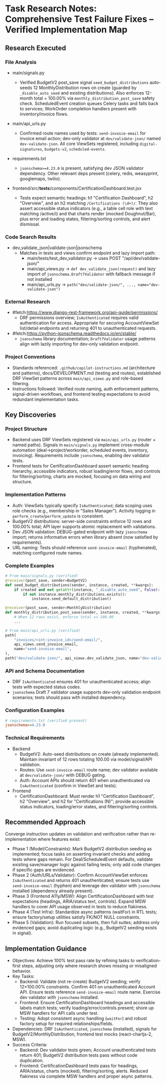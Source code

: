 <!-- markdownlint-disable-file -->
# Task Research Notes: Comprehensive Test Failure Fixes – Verified Implementation Map

## Research Executed

### File Analysis
- main/signals.py
  - Verified BudgetV2 post_save signal `seed_budget_distributions` auto-seeds 12 MonthlyDistribution rows on create (guarded by `_disable_auto_seed` and existing distributions). Also enforces 12-month total = 100.00% via `monthly_distribution_post_save` safety check. ScheduledEvent creation queues Celery tasks and falls back to services; WorkOrder completion handlers present with inventory/invoice flows.

- main/api_urls.py
  - Confirmed route names used by tests: `send-invoice-email` for invoice email action; dev-only validator at `dev/validate-json/` named `dev-validate-json`. All core ViewSets registered, including `digital-signatures`, `budgets-v2`, `scheduled-events`.

- requirements.txt
  - `jsonschema>=4.23.0` is present, satisfying dev JSON validator dependency. Other relevant deps present (celery, redis, weasyprint, googlemaps, twilio).

- frontend/src/__tests__/components/CertificationDashboard.test.jsx
  - Tests expect semantic headings: h1 "Certification Dashboard", h2 "Overview", and an h2 matching `/Certifications (\d+)/`. They also assert accessible status indicators (e.g., a table cell role with text matching /active/i) and that charts render (mocked Doughnut/Bar), plus error and loading states, filtering/sorting controls, and alert dismissal.

### Code Search Results
- dev_validate_json|validate-json|jsonschema
  - Matches in tests and views confirm endpoint and lazy import path:
    - main/tests/test_dev_validator.py → uses POST "/api/dev/validate-json/"
    - main/api_views.py → `def dev_validate_json(request)` and lazy import of `jsonschema.Draft7Validator` with fallback message if not installed
    - main/api_urls.py → `path("dev/validate-json/", ..., name="dev-validate-json")`

### External Research
- #fetch:https://www.django-rest-framework.org/api-guide/permissions/
  - DRF permissions overview; `IsAuthenticated` requires valid authentication for access. Appropriate for securing AccountViewSet list/detail endpoints and returning 401 to unauthenticated requests.
- #fetch:https://python-jsonschema.readthedocs.io/en/stable/
  - `jsonschema` library documentation; `Draft7Validator` usage patterns align with lazily importing for dev-only validation endpoint.

### Project Conventions
- Standards referenced: `.github/copilot-instructions.md` (architecture and patterns), docs/DEVELOPMENT.md (testing and routes), established DRF ViewSet patterns across `main/api_views.py` and role-based filtering.
- Instructions followed: Verified route naming, auth enforcement patterns, signal-driven workflows, and frontend testing expectations to avoid redundant implementation tasks.

## Key Discoveries

### Project Structure
- Backend uses DRF ViewSets registered via `main/api_urls.py` (router + named paths). Signals in `main/signals.py` implement cross-module automation (deal→project/workorder, scheduled events, inventory, invoicing). Requirements include `jsonschema`, enabling dev validator tests.
- Frontend tests for CertificationDashboard assert semantic heading hierarchy, accessible indicators, robust loading/error flows, and controls for filtering/sorting; charts are mocked, focusing on data wiring and structure.

### Implementation Patterns
- Auth: ViewSets typically specify `IsAuthenticated`; data scoping uses role checks (e.g., membership in "Sales Manager"). Activity logging in `perform_create`/`perform_update` is consistent.
- BudgetV2 distributions: server-side constraints enforce 12 rows and 100.00% total; API layer supports atomic replacement with validations.
- Dev JSON validation: DEBUG-gated endpoint with lazy `jsonschema` import; returns informative errors when library absent (now satisfied by requirements).
- URL naming: Tests should reference `send-invoice-email` (hyphenated), matching configured route names.

### Complete Examples
```python
# From main/signals.py (verified)
@receiver(post_save, sender=BudgetV2)
def seed_budget_distributions(sender, instance, created, **kwargs):
    if created and not getattr(instance, "_disable_auto_seed", False):
        if not instance.monthly_distributions.exists():
            instance.seed_default_distribution()

@receiver(post_save, sender=MonthlyDistribution)
def monthly_distribution_post_save(sender, instance, created, **kwargs):
    # When 12 rows exist, enforce total == 100.00
    ...

# From main/api_urls.py (verified)
path(
    "invoices/<int:invoice_id>/send-email/",
    api_views.send_invoice_email,
    name="send-invoice-email",
),
path("dev/validate-json/", api_views.dev_validate_json, name="dev-validate-json"),
```

### API and Schema Documentation
- DRF `IsAuthenticated` ensures 401 for unauthenticated access; align tests with expected status codes.
- `jsonschema` Draft 7 validator usage supports dev-only validation endpoint scenarios; tests should pass with installed dependency.

### Configuration Examples
```ini
# requirements.txt (verified present)
jsonschema>=4.23.0
```

### Technical Requirements
- Backend
  - BudgetV2: Auto-seed distributions on create (already implemented). Maintain invariant of 12 rows totaling 100.00 via model/signal/API validation.
  - Routes: Use `send-invoice-email` route name; dev validator available at `dev/validate-json/` with DEBUG gating.
  - Auth: Account APIs should return 401 when unauthenticated via `IsAuthenticated` (confirm in ViewSet and tests).
- Frontend
  - CertificationDashboard: Must render h1 "Certification Dashboard", h2 "Overview", and h2 for "Certifications (N)"; provide accessible status indicators, loading/error states, and filtering/sorting controls.

## Recommended Approach
Converge instruction updates on validation and verification rather than re-implementation where features exist:
- Phase 1 (Model/Constraints): Mark BudgetV2 distribution seeding as implemented; focus tasks on asserting invariant checks and adding tests where gaps remain. For Deal/ScheduledEvent defaults, validate existing save/manager logic against failing tests; only add code changes if specific gaps are evidenced.
- Phase 2 (Auth/URLs/Validator): Confirm AccountViewSet enforces `IsAuthenticated` and returns 401 unauthenticated; ensure tests use `send-invoice-email` (hyphen) and leverage dev validator with `jsonschema` installed (dependency already present).
- Phase 3 (Frontend A11y/MSW): Align CertificationDashboard with test expectations (headings, ARIA/status text, controls). Expand MSW handlers to cover API usage observed in tests to reduce flakiness.
- Phase 4 (Test Infra): Standardize async patterns (waitFor) in RTL tests; ensure factory/setup utilities satisfy FK/NOT NULL constraints.
- Phase 5 (Validation): Run focused subsets, then full suites; address only evidenced gaps; avoid duplicating logic (e.g., BudgetV2 seeding exists in signal).

## Implementation Guidance
- Objectives: Achieve 100% test pass rate by refining tasks to verification-first steps, adjusting only where research shows missing or misaligned behavior.
- Key Tasks:
  - Backend: Validate (not re-create) BudgetV2 seeding; verify 12×100.00% constraints. Confirm 401 on unauthenticated Account API. Ensure tests reference `send-invoice-email` route name. Exercise dev validator with `jsonschema` installed.
  - Frontend: Ensure CertificationDashboard headings and accessible labels match tests; verify loading/error/controls present; shore up MSW handlers for API calls under test.
  - Testing: Adopt consistent async handling (`waitFor`) and robust factory setup for required relationships/fields.
- Dependencies: DRF `IsAuthenticated`, `jsonschema` (installed), signals for BudgetV2/MonthlyDistribution, frontend test mocks (react-chartjs-2, MSW).
- Success Criteria:
  - Backend: Dev validator tests green; Account unauthenticated tests return 401; BudgetV2 distribution tests pass without code duplication.
  - Frontend: CertificationDashboard tests pass for headings, ARIA/status, charts (mocked), filtering/sorting, alerts. Reduced flakiness via complete MSW handlers and proper async patterns.
